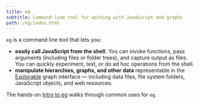 ```yaml
---
title: eg
subtitle: Command-line tool for working with JavaScript and graphs
path: /eg/index.html
---
```


`eg` is a command line tool that lets you:

- **easily call JavaScript from the shell**. You can invoke functions, pass arguments (including files or folder trees), and capture output as files. You can quickly experiment, test, or do ad hoc operations from the shell.
- **manipulate hierarchies, graphs, and other data** representable in the [Explorable](/core/explorable.html) graph interface — including data files, file system folders, JavaScript objects, and web resources.

The hands-on [Intro to eg](intro.html) walks through common uses for `eg`.
